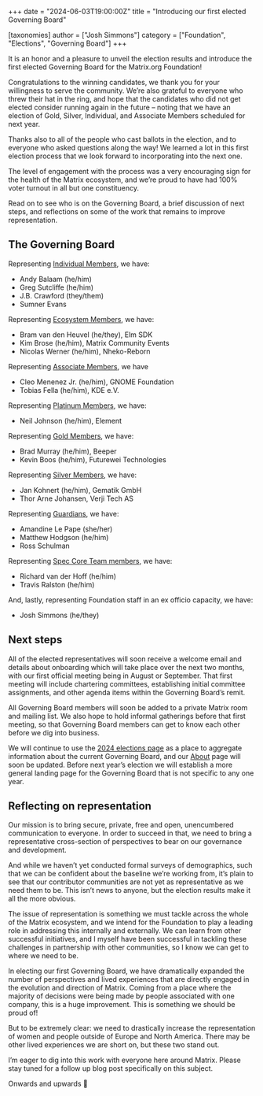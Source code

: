 +++
date = "2024-06-03T19:00:00Z"
title = "Introducing our first elected Governing Board"

[taxonomies]
author = ["Josh Simmons"]
category = ["Foundation", "Elections", "Governing Board"]
+++

It is an honor and a pleasure to unveil the election results and introduce the first elected Governing Board for the Matrix.org Foundation!

Congratulations to the winning candidates, we thank you for your willingness to serve the community. We’re also grateful to everyone who threw their hat in the ring, and hope that the candidates who did not get elected consider running again in the future – noting that we have an election of Gold, Silver, Individual, and Associate Members scheduled for next year.

Thanks also to all of the people who cast ballots in the election, and to everyone who asked questions along the way! We learned a lot in this first election process that we look forward to incorporating into the next one.

The level of engagement with the process was a very encouraging sign for the health of the Matrix ecosystem, and we’re proud to have had 100% voter turnout in all but one constituency.

Read on to see who is on the Governing Board, a brief discussion of next steps, and reflections on some of the work that remains to improve representation.

<!-- more -->

## The Governing Board

Representing [Individual Members](https://opavote.com/results/5140858738311168), we have:

- Andy Balaam (he/him)
- Greg Sutcliffe (he/him)
- J.B. Crawford (they/them)
- Sumner Evans

Representing [Ecosystem Members](https://opavote.com/results/5661642078552064), we have:

- Bram van den Heuvel (he/they), Elm SDK
- Kim Brose (he/him), Matrix Community Events
- Nicolas Werner (he/him), Nheko-Reborn

Representing [Associate Members](https://opavote.com/results/6484668047163392), we have

- Cleo Menenez Jr. (he/him), GNOME Foundation
- Tobias Fella (he/him), KDE e.V.

Representing [Platinum Members](https://opavote.com/results/4762997481275392), we have:

- Neil Johnson (he/him), Element

Representing [Gold Members](https://opavote.com/results/6283574079651840), we have:

- Brad Murray (he/him), Beeper
- Kevin Boos (he/him), Futurewei Technologies

Representing [Silver Members](https://opavote.com/results/6615071399608320), we have:

- Jan Kohnert (he/him), Gematik GmbH
- Thor Arne Johansen, Verji Tech AS

Representing [Guardians](https://opavote.com/results/5342481448173568), we have:

- Amandine Le Pape (she/her)
- Matthew Hodgson (he/him)
- Ross Schulman

Representing [Spec Core Team members](https://opavote.com/results/5127688657305600), we have:

- Richard van der Hoff (he/him)
- Travis Ralston (he/him)

And, lastly, representing Foundation staff in an ex officio capacity, we have:

- Josh Simmons (he/they)

## Next steps

All of the elected representatives will soon receive a welcome email and details about onboarding which will take place over the next two months, with our first official meeting being in August or September. That first meeting will include chartering committees, establishing initial committee assignments, and other agenda items within the Governing Board’s remit.

All Governing Board members will soon be added to a private Matrix room and mailing list. We also hope to hold informal gatherings before that first meeting, so that Governing Board members can get to know each other before we dig into business.

We will continue to use the [2024 elections page](/governing-board/elections/2024/) as a place to aggregate information about the current Governing Board, and our [About](/about/) page will soon be updated. Before next year’s election we will establish a more general landing page for the Governing Board that is not specific to any one year.

## Reflecting on representation

Our mission is to bring secure, private, free and open, unencumbered communication to everyone. In order to succeed in that, we need to bring a representative cross-section of perspectives to bear on our governance and development.

And while we haven’t yet conducted formal surveys of demographics, such that we can be confident about the baseline we’re working from, it’s plain to see that our contributor communities are not yet as representative as we need them to be. This isn’t news to anyone, but the election results make it all the more obvious.

The issue of representation is something we must tackle across the whole of the Matrix ecosystem, and we intend for the Foundation to play a leading role in addressing this internally and externally. We can learn from other successful initiatives, and I myself have been successful in tackling these challenges in partnership with other communities, so I know we can get to where we need to be.

In electing our first Governing Board, we have dramatically expanded the number of perspectives and lived experiences that are directly engaged in the evolution and direction of Matrix. Coming from a place where the majority of decisions were being made by people associated with one company, this is a huge improvement. This is something we should be proud of!

But to be extremely clear: we need to drastically increase the representation of women and people outside of Europe and North America. There may be other lived experiences we are short on, but these two stand out.

I’m eager to dig into this work with everyone here around Matrix. Please stay tuned for a follow up blog post specifically on this subject.

Onwards and upwards 🚀
